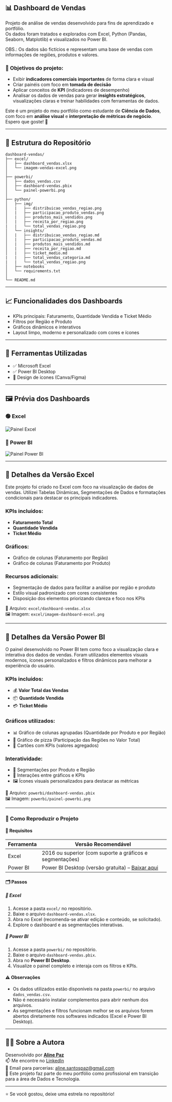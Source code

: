
## 📊 Dashboard de Vendas

Projeto de análise de vendas desenvolvido para fins de aprendizado e portfólio.  
Os dados foram tratados e explorados com Excel, Python (Pandas, Seaborn, Matplotlib) e visualizados no Power BI.

OBS.: Os dados são fictícios e representam uma base de vendas com informações de regiões, produtos e valores.

### 🎯 Objetivos do projeto:
- Exibir **indicadores comerciais importantes** de forma clara e visual
- Criar painéis com foco em **tomada de decisão**
- Aplicar conceitos de **KPI** (indicadores de desempenho)
- Analisar os dados de vendas para gerar **insights estratégicos**, visualizações claras e treinar habilidades com ferramentas de dados.

Este é um projeto do meu portfólio como estudante de **Ciência de Dados**, com foco em **análise visual** e **interpretação de métricas de negócio**. Espero que goste! 💜

---

## 📁 Estrutura do Repositório

```
dashboard-vendas/
├── excel/
│   ├── dashboard_vendas.xlsx
│   └── imagem-vendas-excel.png
│
├── powerbi/
│   ├── dados_vendas.csv
│   ├── dashboard-vendas.pbix
│   └── painel-powerbi.png
│
├── python/
│   ├── img/
│   |   ├── distribuicao_vendas_regiao.png
│   |   ├── participacao_produto_vendas.png
│   |   ├── produtos_mais_vendidos.png
│   |   ├── receita_por_regiao.png
|   |   └── total_vendas_regiao.png
│   └── insights/
│   |   ├── distribuicao_vendas_regiao.md
│   |   ├── participacao_produto_vendas.md
│   |   ├── produtos_mais_vendidos.md
│   |   ├── receita_por_regiao.md
│   |   ├── ticket_medio.md
|   |   ├── total_vendas_categoria.md
|   |   └── total_vendas_regiao.png
│   ├── notebooks
│   └── requirements.txt
│
└── README.md
```


---

## 📈 Funcionalidades dos Dashboards

- KPIs principais: Faturamento, Quantidade Vendida e Ticket Médio  
- Filtros por Região e Produto  
- Gráficos dinâmicos e interativos  
- Layout limpo, moderno e personalizado com cores e ícones

---

## 🧰 Ferramentas Utilizadas

- ✅ Microsoft Excel
- ✅ Power BI Desktop
- 🎨 Design de ícones (Canva/Figma)

---

## 🖼️ Prévia dos Dashboards

### 🟢 Excel

![Painel Excel](excel/imagem-dashboard-excel.png)

### 🔵 Power BI

![Painel Power BI](powerbi/painel-powerbi.png)

---

## 📗 Detalhes da Versão Excel

Este projeto foi criado no Excel com foco na visualização de dados de vendas. Utilizei Tabelas Dinâmicas, Segmentações de Dados e formatações condicionais para destacar os principais indicadores.

### KPIs incluídos:
- **Faturamento Total**
- **Quantidade Vendida**
- **Ticket Médio**

### Gráficos:
- Gráfico de colunas (Faturamento por Região)
- Gráfico de colunas (Faturamento por Produto)

### Recursos adicionais:
- Segmentação de dados para facilitar a análise por região e produto
- Estilo visual padronizado com cores consistentes
- Disposição dos elementos priorizando clareza e foco nos KPIs

📎 Arquivo: `excel/dashboard-vendas.xlsx`  
🖼️ Imagem: `excel/imagem-dashboard-excel.png`

---

## 📘 Detalhes da Versão Power BI

O painel desenvolvido no Power BI tem como foco a visualização clara e interativa dos dados de vendas. Foram utilizados elementos visuais modernos, ícones personalizados e filtros dinâmicos para melhorar a experiência do usuário.

### KPIs incluídos:
- 💰 **Valor Total das Vendas**
- 📦 **Quantidade Vendida**
- 💳 **Ticket Médio**

### Gráficos utilizados:
- 📊 Gráfico de colunas agrupadas (Quantidade por Produto e por Região)
- 🥧 Gráfico de pizza (Participação das Regiões no Valor Total)
- 🔢 Cartões com KPIs (valores agregados)

### Interatividade:
- 🔘 Segmentações por Produto e Região
- 🔄 Interações entre gráficos e KPIs
- 🖼️ Ícones visuais personalizados para destacar as métricas

📎 Arquivo: `powerbi/dashboard-vendas.pbix`  
🖼️ Imagem: `powerbi/painel-powerbi.png`

---

### 📌 Como Reproduzir o Projeto

#### 🧾 Requisitos

| Ferramenta     | Versão Recomendável |
|----------------|---------------------|
| Excel          | 2016 ou superior (com suporte a gráficos e segmentações) |
| Power BI       | Power BI Desktop (versão gratuita) – [Baixar aqui](https://powerbi.microsoft.com/pt-br/downloads/) |

#### 🗂️ Passos

##### 📗 Excel

1. Acesse a pasta `excel/` no repositório.
2. Baixe o arquivo `dashboard-vendas.xlsx`.
3. Abra no Excel (recomenda-se ativar edição e conteúdo, se solicitado).
4. Explore o dashboard e as segmentações interativas.

##### 📘 Power BI

1. Acesse a pasta `powerbi/` no repositório.
2. Baixe o arquivo `dashboard-vendas.pbix`.
3. Abra no **Power BI Desktop**.
4. Visualize o painel completo e interaja com os filtros e KPIs.

#### ⚠️ Observações

- Os dados utilizados estão disponíveis na pasta `powerbi/` no arquivo `dados_vendas.csv`.
- Não é necessário instalar complementos para abrir nenhum dos arquivos.
- As segmentações e filtros funcionam melhor se os arquivos forem abertos diretamente nos softwares indicados (Excel e Power BI Desktop).


---

## 👩‍💻 Sobre a Autora

Desenvolvido por **[Aline Paz](https://github.com/alinepax)**  
📫 Me encontre no [LinkedIn](https://www.linkedin.com/in/alinedapaz/)  
📧 Email para parcerias: aline.santospaz@gmail.com  
🎯 Este projeto faz parte do meu portfólio como profissional em transição para a área de Dados e Tecnologia.

---

⭐ Se você gostou, deixe uma estrela no repositório!
